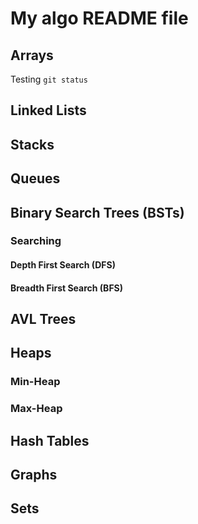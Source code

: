 # My algo README file
## Arrays
Testing `git status`
## Linked Lists
## Stacks
## Queues
## Binary Search Trees (BSTs)
### Searching
#### Depth First Search (DFS)
#### Breadth First Search (BFS)
## AVL Trees
## Heaps
### Min-Heap
### Max-Heap
## Hash Tables
## Graphs
## Sets

